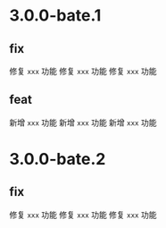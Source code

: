 # 3.0.0-bate.1

## fix

修复 `xxx` 功能
修复 `xxx` 功能
修复 `xxx` 功能

## feat

新增 `xxx` 功能
新增 `xxx` 功能
新增 `xxx` 功能

# 3.0.0-bate.2

## fix

修复 `xxx` 功能
修复 `xxx` 功能
修复 `xxx` 功能
